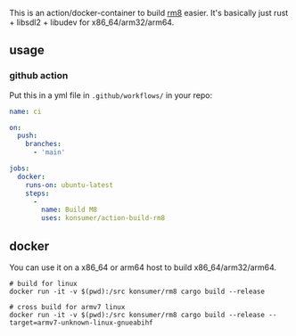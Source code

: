 This is an action/docker-container to build [rm8]() easier. It's basically just rust + libsdl2 + libudev for x86_64/arm32/arm64.

## usage

### github action

Put this in a yml file in `.github/workflows/` in your repo:

```yml
name: ci

on:
  push:
    branches:
      - 'main'

jobs:
  docker:
    runs-on: ubuntu-latest
    steps:
      -
        name: Build M8
        uses: konsumer/action-build-rm8

```

## docker

You can use it on a x86_64 or arm64 host to build x86_64/arm32/arm64.

```
# build for linux
docker run -it -v $(pwd):/src konsumer/rm8 cargo build --release

# cross build for armv7 linux
docker run -it -v $(pwd):/src konsumer/rm8 cargo build --release --target=armv7-unknown-linux-gnueabihf
```